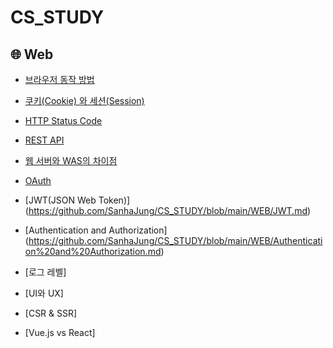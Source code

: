 # CS_STUDY

## 🌐 Web

- [브라우저 동작 방법](https://github.com/SanhaJung/CS_STUDY/blob/main/WEB/%EB%B8%8C%EB%9D%BC%EC%9A%B0%EC%A0%80%20%EB%8F%99%EC%9E%91%20%EB%B0%A9%EB%B2%95.md) 

- [쿠키(Cookie) 와 세션(Session)](https://github.com/SanhaJung/CS_STUDY/blob/main/WEB/%EC%BF%A0%ED%82%A4%EC%99%80%20%EC%84%B8%EC%85%98.md)

- [HTTP Status Code](https://github.com/SanhaJung/CS_STUDY/blob/main/WEB/HTTP%20%EC%83%81%ED%83%9C%EC%BD%94%EB%93%9C.md)

- [REST API](https://github.com/SanhaJung/CS_STUDY/blob/main/WEB/RestAPI.md)

- [웹 서버와 WAS의 차이점](https://github.com/SanhaJung/CS_STUDY/blob/main/WEB/%EC%9B%B9%20%EC%84%9C%EB%B2%84%EC%99%80%20WAS%EC%9D%98%20%EC%B0%A8%EC%9D%B4%EC%A0%90.md)

- [OAuth](https://github.com/SanhaJung/CS_STUDY/blob/main/WEB/OAuth.md)

- [JWT(JSON Web Token)] (https://github.com/SanhaJung/CS_STUDY/blob/main/WEB/JWT.md)

- [Authentication and Authorization] (https://github.com/SanhaJung/CS_STUDY/blob/main/WEB/Authentication%20and%20Authorization.md)

- [로그 레벨]

- [UI와 UX]

- [CSR & SSR]

- [Vue.js vs React]
